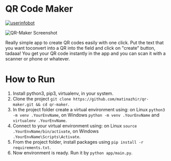 # QR Code Maker
[![userinfobot](https://img.shields.io/badge/Requirements-See%20Here-green)](https://github.com/matinazhir/qr-maker/blob/master/requirements.txt)



![QR-Maker Screenshot](https://imgur.com/BNdYej4 "Screenshot of QR-Maker App")


Really simple app to create QR codes easily with one click. Put the text that you want toconvert into a QR into the field and click on "create" button, tadaaa! You get your QR code instantly in the app and you can scan it with a scanner or phone or whatever.

# How to Run

1. Install python3, pip3, virtualenv, in your system.
2. Clone the project ```git clone https://github.com/matinazhir/qr-maker.git && cd qr-maker```.
3. In the project folder create a virtual environment using:
on Linux ```python3 -m venv .YourEnvName```,
on Windows ```python -m venv .YourEnvName```
and ```virtualenv .YourEnvName```.
4. Connect to your virtual environment using:
on Linux ```source .YourEnvName/bin/activate```,
on Windows ```.YourEnvName\Scripts\Activate```.
5. From the project folder, install packages using ```pip install -r requirements.txt```.
6. Now environment is ready. Run it by ```python app/main.py```.
